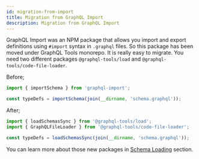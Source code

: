 ```yaml
---
id: migration-from-import
title: Migration from GraphQL Import
description: Migration from GraphQL Import
---
```


GraphQL Import was an NPM package that allows you import and export definitions using `#import` syntax in `.graphql` files. So this package has been moved under GraphQL Tools monorepo. It is really easy to migrate. You need two different packages `@graphql-tools/load` and `@graphql-tools/code-file-loader`.

Before;
```ts
import { importSchema } from 'graphql-import';

const typeDefs = importSchema(join(__dirname, 'schema.graphql'));
```

After;
```ts
import { loadSchemasSync } from '@graphql-tools/load';
import { GraphQLFileLoader } from '@graphql-tools/code-file-loader';

const typeDefs = loadSchemasSync(join(__dirname, 'schema.graphql'));
```

You can learn more about those new packages in [Schema Loading](/docs/schema-loading) section.

